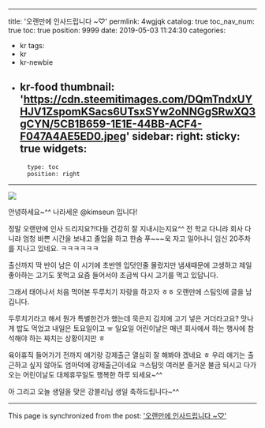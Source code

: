 
---
title: '오랜만에 인사드립니다 ~♡'
permlink: 4wgjqk
catalog: true
toc_nav_num: true
toc: true
position: 9999
date: 2019-05-03 11:24:30
categories:
- kr
tags:
- kr
- kr-newbie
- kr-food
thumbnail: 'https://cdn.steemitimages.com/DQmTndxUYHJV1ZspomKSacs6UTsxSYw2oNNGgSRwXQ3gCYN/5CB1B659-1E1E-44BB-ACF4-F047A4AE5ED0.jpeg'
sidebar:
    right:
        sticky: true
widgets:
    -
        type: toc
        position: right
---


![](https://cdn.steemitimages.com/DQmTndxUYHJV1ZspomKSacs6UTsxSYw2oNNGgSRwXQ3gCYN/5CB1B659-1E1E-44BB-ACF4-F047A4AE5ED0.jpeg)

안녕하세요~^^ 나라세운 @kimseun 입니다!

정말 오랜만에 인사 드리지요?!다들 건강히 잘 지내시는지요^^ 전 학교 다니랴 회사 다니랴 엄청 바쁜 시간을 보내고 졸업을 하고 한숨 푸~~~욱 자고 일어나니 임신 20주차를 지나고 있네요. ㅋㅋㅋㅋㅋㅋ

출산까지 딱 반이 남은 이 시기에 초반엔 입덧인줄 몰랐지만 냄새때문에 고생하고 제일 좋아하는 고기도 못먹고 요즘 들어서야 조금씩 다시 고기를 먹고 있답니다.

그래서 태어나서 처음 먹어본 두루치기 자랑을 하고자 ㅎㅎ 오랜만에 스팀잇에 글을 남깁니다.

두루치기라고 해서 뭔가 특별한건가 했는데 묵은지 김치에 고기 넣은 거더라고요? 맛나게 밥도 먹었고 내일은 토요일이고 ㅠ 일요일 어린이날은 매년 회사에서 하는 행사에 참석해야 하는 짜치는 상황이지만 ㅎ

육아휴직 들어가기 전까지 애기랑 강제출근 열심히 잘 해봐야 겠네요 ㅎ 우리 애기는 출근하고 싶지 않아도 엄마덕에 강제출근이네요 ㅋ스팀잇 여러분 즐거운 불금 되시고 다가오는 어린이날도 대체휴무일도 행복한 하루 되세요~^^


아 그리고 오늘 생일을 맞은 강블리님 생일 축하드립니다~^^

- - -

This page is synchronized from the post: ['오랜만에 인사드립니다 ~♡'](https://steemit.com/@kimseun/4wgjqk)
